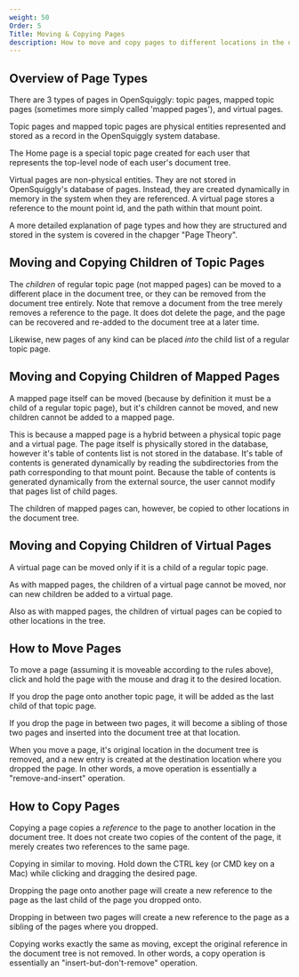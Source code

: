 ```yaml
---
weight: 50
Order: 5
Title: Moving & Copying Pages
description: How to move and copy pages to different locations in the document tree.
---
```

## Overview of Page Types

There are 3 types of pages in OpenSquiggly: topic pages, mapped topic pages (sometimes more simply
called 'mapped pages'), and virtual pages.

Topic pages and mapped topic pages are physical entities represented and stored as a record
in the OpenSquiggly system database.

The Home page is a special topic page created for each user that represents the top-level node
of each user's document tree.

Virtual pages are non-physical entities. They are not stored in OpenSquiggly's database of pages.
Instead, they are created dynamically in memory in the system when they are referenced. A virtual
page stores a reference to the mount point id, and the path within that mount point.

A more detailed explanation of page types and how they are structured and stored in the system
is covered in the chapger "Page Theory".

## Moving and Copying Children of Topic Pages

The *children* of regular topic page (not mapped pages) can be moved to a different place in the
document tree, or they can be removed from the document tree entirely. Note that remove a document
from the tree merely removes a reference to the page. It does dot delete the page, and the page
can be recovered and re-added to the document tree at a later time.

Likewise, new pages of any kind can be placed *into* the child list of a regular topic page.

## Moving and Copying Children of Mapped Pages

A mapped page itself can be moved (because by definition it must be a child of a regular topic page),
but it's children cannot be moved, and new children cannot be added to a mapped page.

This is because a mapped page is a hybrid between a physical topic page and a virtual page. The page
itself is physically stored in the database, however it's table of contents list is not stored in
the database. It's table of contents is generated dynamically by reading the subdirectories from the
path corresponding to that mount point. Because the table of contents is generated dynamically from
the external source, the user cannot modify that pages list of child pages.

The children of mapped pages can, however, be copied to other locations in the document tree.

## Moving and Copying Children of Virtual Pages

A virtual page can be moved only if it is a child of a regular topic page.

As with mapped pages, the children of a virtual page cannot be moved, nor can new children be
added to a virtual page.

Also as with mapped pages, the children of virtual pages can be copied to other locations in
the tree.

## How to Move Pages

To move a page (assuming it is moveable according to the rules above), click and hold the page
with the mouse and drag it to the desired location.

If you drop the page onto another topic page, it will be added as the last child of that topic
page.

If you drop the page in between two pages, it will become a sibling of those two pages and
inserted into the document tree at that location.

When you move a page, it's original location in the document tree is removed, and a new entry
is created at the destination location where you dropped the page. In other words, a move 
operation is essentially a "remove-and-insert" operation.

## How to Copy Pages

Copying a page copies a *reference* to the page to another location in the document tree. It does
not create two copies of the content of the page, it merely creates two references to the same
page.

Copying in similar to moving. Hold down the CTRL key (or CMD key on a Mac) while clicking and
dragging the desired page.

Dropping the page onto another page will create a new reference to the page as the last child
of the page you dropped onto.

Dropping in between two pages will create a new reference to the page as a sibling of the pages
where you dropped.

Copying works exactly the same as moving, except the original reference in the document tree
is not removed. In other words, a copy operation is essentially an "insert-but-don't-remove"
operation.

